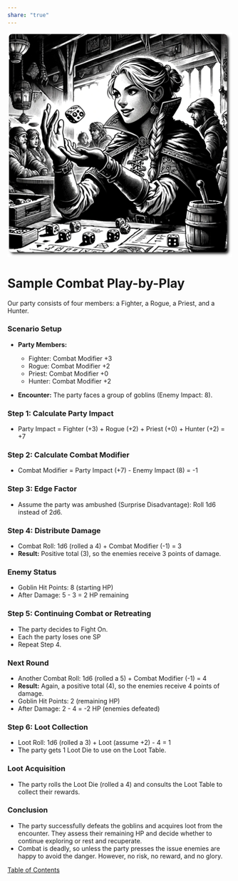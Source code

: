 ```yaml
---
share: "true"
---
```


![play-by-play](./play-by-play.png)    
    
# Sample Combat Play-by-Play    
    
Our party consists of four members: a Fighter, a Rogue, a Priest, and a Hunter.    
    
### Scenario Setup    
    
- **Party Members:**    
  - Fighter: Combat Modifier +3    
  - Rogue: Combat Modifier +2    
  - Priest: Combat Modifier +0    
  - Hunter: Combat Modifier +2    
    
- **Encounter:** The party faces a group of goblins (Enemy Impact: 8).    
    
### Step 1: Calculate Party Impact    
    
- Party Impact = Fighter (+3) + Rogue (+2) + Priest (+0) + Hunter (+2) = +7    
    
### Step 2: Calculate Combat Modifier    
    
- Combat Modifier = Party Impact (+7) - Enemy Impact (8) = -1    
    
### Step 3: Edge Factor    
    
- Assume the party was ambushed (Surprise Disadvantage): Roll 1d6 instead of 2d6.    
    
### Step 4: Distribute Damage    
    
- Combat Roll: 1d6 (rolled a 4) + Combat Modifier (-1) = 3    
- **Result:** Positive total (3), so the enemies receive 3 points of damage.    
    
### Enemy Status    
    
- Goblin Hit Points: 8 (starting HP)    
- After Damage: 5 - 3 = 2 HP remaining    
    
### Step 5: Continuing Combat or Retreating    
    
- The party decides to Fight On.     
- Each the party loses one SP  
- Repeat Step 4.    
    
### Next Round    
    
- Another Combat Roll: 1d6 (rolled a 5) + Combat Modifier (-1) = 4    
- **Result:** Again, a positive total (4), so the enemies receive 4 points of damage.    
- Goblin Hit Points: 2 (remaining HP)    
- After Damage: 2 - 4 = -2 HP (enemies defeated)    
    
### Step 6: Loot Collection    
    
- Loot Roll: 1d6 (rolled a 3) + Loot (assume +2) - 4 = 1    
- The party gets 1 Loot Die to use on the Loot Table.    
    
### Loot Acquisition    
    
- The party rolls the Loot Die (rolled a 4) and consults the Loot Table to collect their rewards.    
    
### Conclusion    
    
- The party successfully defeats the goblins and acquires loot from the encounter. They assess their remaining HP and decide whether to continue exploring or rest and recuperate.    
- Combat is deadly, so unless the party presses the issue enemies are happy to avoid the danger. However, no risk, no reward, and no glory.     
    
[Table of Contents](./Table-of-Contents.md)